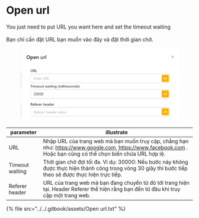 # Open url

You just need to put URL you want here and set the timeout waiting \
\
Bạn chỉ cần đặt URL bạn muốn vào đây và đặt thời gian chờ.

<figure><img src="../../.gitbook/assets/Open url.png" alt=""><figcaption></figcaption></figure>

| parameter       | illustrate                                                                                                                                                      |
| --------------- | --------------------------------------------------------------------------------------------------------------------------------------------------------------- |
| URL             | Nhập URL của trang web mà bạn muốn truy cập, chẳng hạn như: https://www.google.com, https://www.facebook.com  . Hoặc bạn cũng có thể chọn biến chứa URL hợp lệ. |
| Timeout waiting | Thời gian chờ đợi tối đa. Ví dụ: 30000: Nếu bước này không được thực hiện thành công trong vòng 30 giây thì bước tiếp theo sẽ được thực hiện trực tiếp.         |
| Referer header  | URL của trang web mà bạn đang chuyển từ đó tới trang hiện tại. Header Referer thể hiện rằng bạn đến từ đâu khi truy cập một trang web.                          |

{% file src="../../.gitbook/assets/Open url.txt" %}
